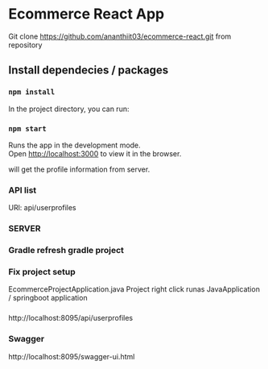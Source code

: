# Ecommerce React App

Git clone https://github.com/ananthiit03/ecommerce-react.git from repository

## Install dependecies / packages

### `npm install`

In the project directory, you can run:

### `npm start`

Runs the app in the development mode.\
Open [http://localhost:3000](http://localhost:3000) to view it in the browser.

will get the profile information from server.

### API list
URl: api/userprofiles


### SERVER

### Gradle refresh gradle project
### Fix project setup

EcommerceProjectApplication.java Project right click runas JavaApplication / springboot application

### 
http://localhost:8095/api/userprofiles

### Swagger
http://localhost:8095/swagger-ui.html




